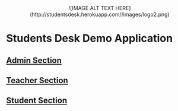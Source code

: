<center>
![IMAGE ALT TEXT HERE](http://studentsdesk.herokuapp.com//images/logo2.png)
</center>

# Students Desk Demo Application

## [Admin Section](http://studentsdesk.herokuapp.com/admin)

## [Teacher Section](https://www.studentsdesk.heroku.com/teachers)

## [Student Section](http://studentsdesk.herokuapp.com/)
